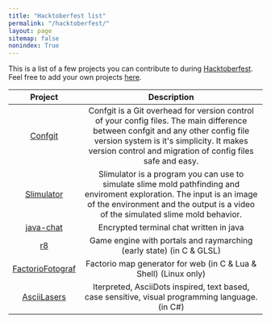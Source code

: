 ```yaml
---
title: "Hacktoberfest list"
permalink: "/hacktoberfest/"
layout: page
sitemap: false
nonindex: True
---
```


This is a list of a few projects you can contribute to during [Hacktoberfest](https://hacktoberfest.digitalocean.com/).
Feel free to add your own projects [here](https://github.com/yagarea/blackblog/blob/master/hacktoberfest.md).

| Project | Description |
|:-------:|:-----------:|
|  [Confgit](https://github.com/yagarea/confgit) | Confgit is a Git overhead for version control of your config files. The main difference between confgit and any other config file version system is it's simplicity. It makes version control and migration of config files safe and easy. |
|  [Slimulator](https://github.com/yagarea/Slimulator) | Slimulator is a program you can use to simulate slime mold pathfinding and enviroment exploration. The input is an image of the environment and the output is a video of the simulated slime mold behavior. |
| [java-chat](https://github.com/yagarea/java-chat) | Encrypted terminal chat written in java |
| [r8](https://github.com/ProkopRandacek/r8) | Game engine with portals and raymarching (early state) (in C & GLSL) |
| [FactorioFotograf](https://github.com/ProkopRandacek/FactorioFotograf) | Factorio map generator for web (in C & Lua & Shell) (Linux only) |
| [AsciiLasers](https://github.com/ProkopRandacek/asciiLasers) | Iterpreted, AsciiDots inspired, text based, case sensitive, visual programming language. (in C#) |
